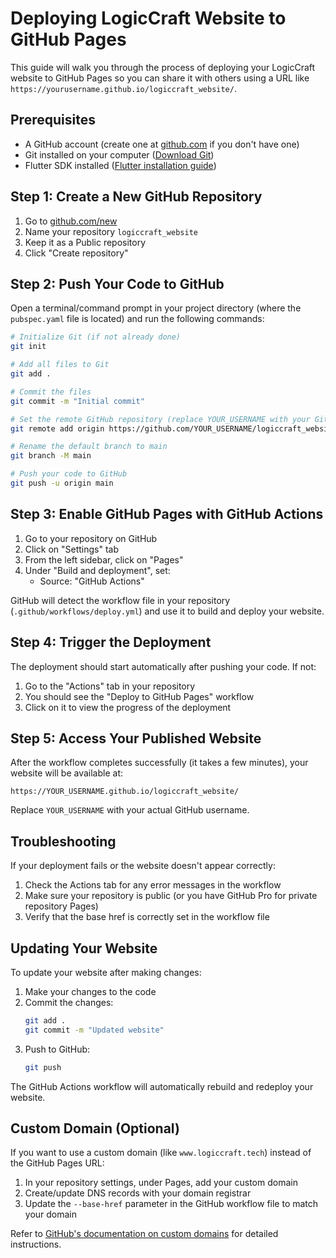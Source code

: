 # Deploying LogicCraft Website to GitHub Pages

This guide will walk you through the process of deploying your LogicCraft website to GitHub Pages so you can share it with others using a URL like `https://yourusername.github.io/logiccraft_website/`.

## Prerequisites

- A GitHub account (create one at [github.com](https://github.com/signup) if you don't have one)
- Git installed on your computer ([Download Git](https://git-scm.com/downloads))
- Flutter SDK installed ([Flutter installation guide](https://docs.flutter.dev/get-started/install))

## Step 1: Create a New GitHub Repository

1. Go to [github.com/new](https://github.com/new)
2. Name your repository `logiccraft_website`
3. Keep it as a Public repository
4. Click "Create repository"

## Step 2: Push Your Code to GitHub

Open a terminal/command prompt in your project directory (where the `pubspec.yaml` file is located) and run the following commands:

```bash
# Initialize Git (if not already done)
git init

# Add all files to Git
git add .

# Commit the files
git commit -m "Initial commit"

# Set the remote GitHub repository (replace YOUR_USERNAME with your GitHub username)
git remote add origin https://github.com/YOUR_USERNAME/logiccraft_website.git

# Rename the default branch to main
git branch -M main

# Push your code to GitHub
git push -u origin main
```

## Step 3: Enable GitHub Pages with GitHub Actions

1. Go to your repository on GitHub
2. Click on "Settings" tab
3. From the left sidebar, click on "Pages"
4. Under "Build and deployment", set:
   - Source: "GitHub Actions"

GitHub will detect the workflow file in your repository (`.github/workflows/deploy.yml`) and use it to build and deploy your website.

## Step 4: Trigger the Deployment

The deployment should start automatically after pushing your code. If not:

1. Go to the "Actions" tab in your repository
2. You should see the "Deploy to GitHub Pages" workflow
3. Click on it to view the progress of the deployment

## Step 5: Access Your Published Website

After the workflow completes successfully (it takes a few minutes), your website will be available at:

```
https://YOUR_USERNAME.github.io/logiccraft_website/
```

Replace `YOUR_USERNAME` with your actual GitHub username.

## Troubleshooting

If your deployment fails or the website doesn't appear correctly:

1. Check the Actions tab for any error messages in the workflow
2. Make sure your repository is public (or you have GitHub Pro for private repository Pages)
3. Verify that the base href is correctly set in the workflow file

## Updating Your Website

To update your website after making changes:

1. Make your changes to the code
2. Commit the changes:
   ```bash
   git add .
   git commit -m "Updated website"
   ```
3. Push to GitHub:
   ```bash
   git push
   ```

The GitHub Actions workflow will automatically rebuild and redeploy your website.

## Custom Domain (Optional)

If you want to use a custom domain (like `www.logiccraft.tech`) instead of the GitHub Pages URL:

1. In your repository settings, under Pages, add your custom domain
2. Create/update DNS records with your domain registrar
3. Update the `--base-href` parameter in the GitHub workflow file to match your domain

Refer to [GitHub's documentation on custom domains](https://docs.github.com/en/pages/configuring-a-custom-domain-for-your-github-pages-site/managing-a-custom-domain-for-your-github-pages-site) for detailed instructions. 